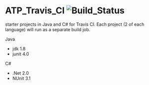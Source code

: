# ATP_Travis_CI ![Build_Status](https://travis-ci.com/paul-r9/Travis-2018-09.svg?branch=master)

starter projects in Java and C# for Travis CI. Each project (2 of each language) will run as a separate build job.

Java
- jdk 1.8
- junit 4.0

C#
- .Net 2.0
- NUnit 3.1
